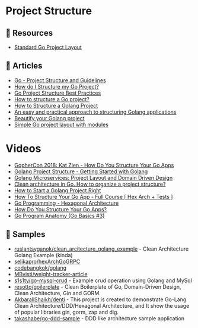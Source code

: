 # Project Structure

## 📘 Resources
- [Standard Go Project Layout](https://github.com/golang-standards/project-layout)

## 📕 Articles
- [Go - Project Structure and Guidelines](https://dev.to/jinxankit/go-project-structure-and-guidelines-4ccm)
- [How do I Structure my Go Project?](https://www.wolfe.id.au/2020/03/10/how-do-i-structure-my-go-project/)
- [Go Project Structure Best Practices](https://tutorialedge.net/golang/go-project-structure-best-practices/)
- [How to structure a Go project?](https://vsupalov.com/go-folder-structure/)
- [How to Structure a Golang Project](https://qvault.io/golang/golang-project-structure/)
- [An easy and practical approach to structuring Golang applications](https://levelup.gitconnected.com/a-practical-approach-to-structuring-go-applications-7f77d7f9c189)
- [Beautify your Golang project](https://itnext.io/beautify-your-golang-project-f795b4b453aa)
- [Simple Go project layout with modules](https://eli.thegreenplace.net/2019/simple-go-project-layout-with-modules/)
# Videos
- [GopherCon 2018: Kat Zien - How Do You Structure Your Go Apps](https://www.youtube.com/watch?v=oL6JBUk6tj0)
- [Golang Project Structure - Getting Started with Golang](https://www.youtube.com/watch?v=a6-OHTNtsG4)
- [Golang Microservices: Project Layout and Domain Driven Design](https://www.youtube.com/watch?v=LUvid5TJ81Y)
- [Clean architecture in Go. How to organize a project structure?](https://www.youtube.com/watch?v=goC-gCNWhS4)
- [How to Start a Golang Project Right](https://www.youtube.com/watch?v=Ot9Em123Fz8)
- [How To Structure Your Go App - Full Course [ Hex Arch + Tests ]](https://www.youtube.com/watch?v=MpFog2kZsHk)
- [Go Programming - Hexagonal Architecture](https://www.youtube.com/watch?v=k3JZI-sQs2k)
- [How Do You Structure Your Go Apps?](https://www.youtube.com/watch?v=1rxDzs0zgcE)
- [Go Program Anatomy (Go Basics #3)](https://www.youtube.com/watch?v=MSB8LXuUjFc)
## 🚀 Samples
- [ruslantsyganok/clean_arcitecture_golang_example](https://github.com/ruslantsyganok/clean_arcitecture_golang_example) - Clean Architecture Golang Example (kinda)
- [selikapro/hexArchGoGRPC](https://github.com/selikapro/hexArchGoGRPC)
- [codebangkok/golang](https://github.com/codebangkok/golang)
- [MBvisti/weight-tracker-article](https://github.com/MBvisti/weight-tracker-article)
- [s1s1ty/go-mysql-crud](https://github.com/s1s1ty/go-mysql-crud) - Example crud operation using Golang and MySql
- [resotto/goilerplate](https://github.com/resotto/goilerplate) - Clean Boilerplate of Go, Domain-Driven Design, Clean Architecture, Gin and GORM.
- [AkbaraliShaikh/denti](https://github.com/AkbaraliShaikh/denti) - This project is created to demonstrate Go-Lang Clean Architecture/DDD/Hexagonal Architecture, and It show the usage of popular libraries gin, gorm, zap and dig.
- [takashabe/go-ddd-sample](https://github.com/takashabe/go-ddd-sample) - DDD like architecture sample application